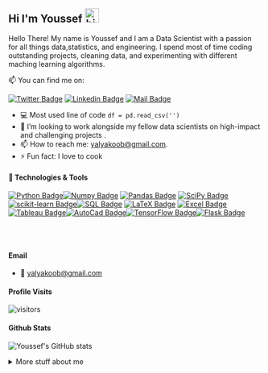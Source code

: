 ## Hi I'm Youssef <img src="https://user-images.githubusercontent.com/1303154/88677602-1635ba80-d120-11ea-84d8-d263ba5fc3c0.gif" width="28px" alt="hi">

Hello There! My name is Youssef and I am a Data Scientist with a passion for all things data,statistics, and engineering. I spend most of time coding outstanding projects, cleaning data, and experimenting with different maching learning algorithms.

:mailbox: You can find me on:

[![Twitter Badge](https://img.shields.io/badge/-@yalyakoob1-1ca0f1?style=flat&labelColor=1ca0f1&logo=twitter&logoColor=white&link=https://twitter.com/Ipenywis)](https://twitter.com/yalyakoob1) [![Linkedin Badge](https://img.shields.io/badge/-youssefalyakoob-0e76a8?style=flat&labelColor=0e76a8&logo=linkedin&logoColor=white)](https://www.linkedin.com/in/youssefalyakoob/) [![Mail Badge](https://img.shields.io/badge/-yalyakoob@gmail.com-c0392b?style=flat&labelColor=c0392b&logo=gmail&logoColor=white)](mailto:islempenywis@gmail.com)

<!-- TODO: Add last video link -->

  
- :computer: Most used line of code `df = pd.read_csv('')`
- 🤔 I’m looking to work alongside my fellow data scientists on         high-impact and challenging projects .
- 📫 How to reach me: yalyakoob@gmail.com.
- ⚡ Fun fact: I love to cook

#### :wrench: Technologies & Tools

<!-- TODO: Make technologies links takes you to repositories -->

[![Python Badge](https://img.shields.io/badge/-Python-3776AB?style=for-the-badge&labelColor=black&logo=python&logoColor=3776AB)](#)[![Numpy Badge](https://img.shields.io/badge/-NumPy-013243?style=for-the-badge&labelColor=black&logo=NumPy&logoColor=013243)](#) [![Pandas Badge](https://img.shields.io/badge/-pandas-150458?style=for-the-badge&labelColor=black&logo=pandas&logoColor=150458)](#) [![SciPy Badge](https://img.shields.io/badge/-scipy-8CAAE6?style=for-the-badge&labelColor=black&logo=SciPy&logoColor=8CAAE6)](#) [![scikit-learn Badge](https://img.shields.io/badge/-scikit--learn-F7931E?style=for-the-badge&labelColor=black&logo=scikitlearn&logoColor=F7931E)](#)[![SQL Badge](https://img.shields.io/badge/-SQL-CC2927?style=for-the-badge&labelColor=black&logo=microsoftsqlserver&logoColor=CC2927)](#) [![LaTeX Badge](https://img.shields.io/badge/-LaTeX-008080?style=for-the-badge&labelColor=black&logo=latex&logoColor=#008080)](#) [![Excel Badge](https://img.shields.io/badge/-Excel-217346?style=for-the-badge&labelColor=black&logo=microsoftexcel&logoColor=217346)](#) [![Tableau Badge](https://img.shields.io/badge/-Tableau-E97627?style=for-the-badge&labelColor=black&logo=tableau&logoColor=E97627)](#)[![AutoCad Badge](https://img.shields.io/badge/-Autodesk-0696D7?style=for-the-badge&labelColor=black&logo=autodesk&logoColor=0696D7)](#)[![TensorFlow Badge](https://img.shields.io/badge/-TensorFlow-FF6F00?style=for-the-badge&labelColor=black&logo=tensorflow&logoColor=FF6F00)](#)[![Flask Badge](https://img.shields.io/badge/-Flask-000000?style=for-the-badge&labelColor=black&logo=flask&logoColor=#000000)](#)



<br />
<br />

#### Email
  - :email:  yalyakoob@gmail.com


#### Profile Visits 

![visitors](https://visitor-badge.glitch.me/badge?page_id=yalyakoob.yalyakoob)

#### Github Stats

![Youssef's GitHub stats](https://github-readme-stats.vercel.app/api?username=yalyakoob&hide=false,prs&show_icons=true&theme=dark&count_private=true)


<details>
<summary>
  More stuff about me
</summary>

<br >




#### Coding Stats

<!--START_SECTION:waka-->
```text
No Activity tracked this Week
```
<!--END_SECTION:waka-->



</details>




